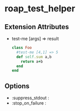 roap_test_helper
====


Extension Attributes
----
* test-me [args] => result

  ```rb
  class Foo
    #test-me [4,1] => 5
    def self.sum a,b
      return a+b
    end
  end
  ```

Options
----
* :suppress_stdout : 
* :stop_on_failure :
